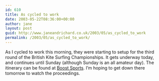 ```yaml
---
id: 610
title: As cycled to work
date: 2003-05-22T08:36:00+00:00
author: jane
layout: post
guid: http://www.janeandrichard.co.uk/2003/05/as_cycled_to_work
permalink: /2003/05/as_cycled_to_work/
---
```

As I cycled to work this morning, they were starting to setup for the third round of the British Kite Surfing Championships. It gets underway today, and continues until Sunday (although Sunday is an all amateur day). The itinerary can be found at [Boost Sports](http://www.boostsports.com/). I&#8217;m hoping to get down there tomorrow to watch the proceedings.